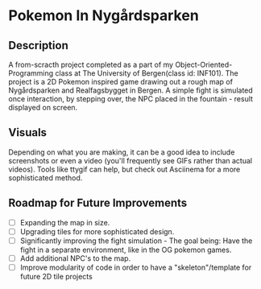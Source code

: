 # Pokemon In Nygårdsparken

## Description
A from-scracth project completed as a part of my Object-Oriented-Programming class at The University of Bergen(class id: INF101). The project is a 2D Pokemon inspired game drawing out a rough map of Nygårdsparken and Realfagsbygget in Bergen. A simple fight is simulated once interaction, by stepping over, the NPC placed in the fountain - result displayed on screen.


## Visuals
Depending on what you are making, it can be a good idea to include screenshots or even a video (you'll frequently see GIFs rather than actual videos). Tools like ttygif can help, but check out Asciinema for a more sophisticated method.

## Roadmap for Future Improvements
- [ ] Expanding the map in size.
- [ ] Upgrading tiles for more sophisticated design.
- [ ] Significantly improving the fight simulation - The goal being: Have the fight in a separate environment, like in the OG pokemon games.
- [ ] Add additional NPC's to the map.
- [ ] Improve modularity of code in order to have a "skeleton"/template for future 2D tile projects
